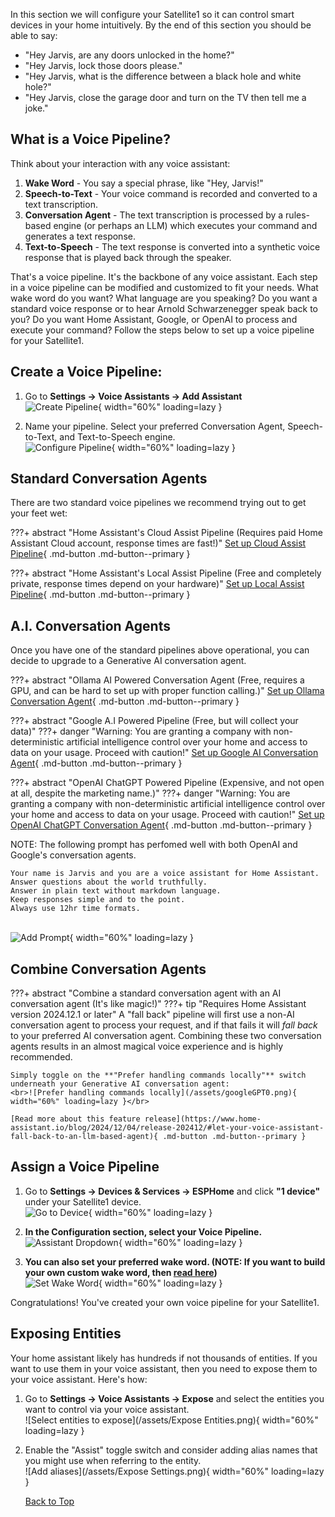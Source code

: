 In this section we will configure your Satellite1 so it can control smart devices in your home intuitively.  By the end of this section you should be able to say:

- "Hey Jarvis, are any doors unlocked in the home?"
- "Hey Jarvis, lock those doors please."
- "Hey Jarvis, what is the difference between a black hole and white hole?"
- "Hey Jarvis, close the garage door and turn on the TV then tell me a joke."

## What is a Voice Pipeline?

Think about your interaction with any voice assistant:

1. **Wake Word** - You say a special phrase, like "Hey, Jarvis!"
2. **Speech-to-Text** - Your voice command is recorded and converted to a text transcription.
3. **Conversation Agent** - The text transcription is processed by a rules-based engine (or perhaps an LLM) which executes your command and generates a text response.
4. **Text-to-Speech** - The text response is converted into a synthetic voice response that is played back through the speaker.

That's a voice pipeline. It's the backbone of any voice assistant. Each step in a voice pipeline can be modified and customized to fit your needs. What wake word do you want? What language are you speaking? Do you want a standard voice response or to hear Arnold Schwarzenegger speak back to you? Do you want Home Assistant, Google, or OpenAI to process and execute your command? Follow the steps below to set up a voice pipeline for your Satellite1.

## Create a Voice Pipeline:

1. Go to **Settings -> Voice Assistants -> Add Assistant**
   <br>![Create Pipeline](/assets/Pipeline0.png){ width="60%" loading=lazy }</br>


2. Name your pipeline. Select your preferred Conversation Agent, Speech-to-Text, and Text-to-Speech engine.
   <br>![Configure Pipeline](/assets/Pipeline1.png){ width="60%" loading=lazy }</br>

## Standard Conversation Agents

There are two standard voice pipelines we recommend trying out to get your feet wet:

???+ abstract "Home Assistant's Cloud Assist Pipeline (Requires paid Home Assistant Cloud account, response times are fast!)"
    [Set up Cloud Assist Pipeline](https://www.home-assistant.io/voice_control/voice_remote_cloud_assistant/){ .md-button .md-button--primary }

???+ abstract "Home Assistant's Local Assist Pipeline (Free and completely private, response times depend on your hardware)"
    [Set up Local Assist Pipeline](https://www.home-assistant.io/voice_control/voice_remote_local_assistant/){ .md-button .md-button--primary }

## A.I. Conversation Agents

Once you have one of the standard pipelines above operational, you can decide to upgrade to a Generative AI conversation agent.

???+ abstract "Ollama AI Powered Conversation Agent (Free, requires a GPU, and can be hard to set up with proper function calling.)"
    [Set up Ollama Conversation Agent](https://www.home-assistant.io/integrations/ollama/){ .md-button .md-button--primary }

???+ abstract "Google A.I Powered Pipeline (Free, but will collect your data)"
    ???+ danger "Warning: You are granting a company with non-deterministic artificial intelligence control over your home and access to data on your usage. Proceed with caution!"
    [Set up Google AI Conversation Agent](https://www.home-assistant.io/integrations/google_generative_ai_conversation/){ .md-button .md-button--primary }

???+ abstract "OpenAI ChatGPT Powered Pipeline (Expensive, and not open at all, despite the marketing name.)"
    ???+ danger "Warning: You are granting a company with non-deterministic artificial intelligence control over your home and access to data on your usage. Proceed with caution!"
    [Set up OpenAI ChatGPT Conversation Agent](https://www.home-assistant.io/integrations/openai_conversation/){ .md-button .md-button--primary }

NOTE: The following prompt has perfomed well with both OpenAI and Google's conversation agents.

```
Your name is Jarvis and you are a voice assistant for Home Assistant.
Answer questions about the world truthfully.
Answer in plain text without markdown language. 
Keep responses simple and to the point.
Always use 12hr time formats.
```

<br>![Add Prompt](/assets/prompt.png){ width="60%" loading=lazy }</br>

## Combine Conversation Agents

???+ abstract "Combine a standard conversation agent with an AI conversation agent (It's like magic!)"
    ???+ tip "Requires Home Assistant version 2024.12.1 or later"
    A "fall back" pipeline will first use a non-AI conversation agent to process your request, and if that fails it will _fall back_ to your preferred AI conversation agent. Combining these two conversation agents results in an almost magical voice experience and is highly recommended.

    Simply toggle on the **"Prefer handling commands locally"** switch underneath your Generative AI conversation agent:
    <br>![Prefer handling commands locally](/assets/googleGPT0.png){ width="60%" loading=lazy }</br>

    [Read more about this feature release](https://www.home-assistant.io/blog/2024/12/04/release-202412/#let-your-voice-assistant-fall-back-to-an-llm-based-agent){ .md-button .md-button--primary }

## Assign a Voice Pipeline

1. Go to **Settings -> Devices & Services -> ESPHome** and click **"1 device"** under your Satellite1 device.
   <br>![Go to Device](/assets/Pipeline4.png){ width="60%" loading=lazy }</br>

2. <b>In the Configuration section, select your Voice Pipeline.</b>
   <br>![Assistant Dropdown](/assets/Pipeline5.png){ width="60%" loading=lazy }</br>

3. <b>You can also set your preferred wake word. (NOTE: If you want to build your own custom wake word, then [read here](/faqs#faq_anchor_custom_wake_word))</b>
   <br>![Set Wake Word](/assets/Pipeline7.png){ width="60%" loading=lazy }</br>

Congratulations! You've created your own voice pipeline for your Satellite1.

## Exposing Entities

Your home assistant likely has hundreds if not thousands of entities. If you want to use them in your voice assistant, then you need to expose them to your voice assistant. Here's how:

1. Go to **Settings -> Voice Assistants -> Expose** and select the entities you want to control via your voice assistant.
   <br>![Select entities to expose](/assets/Expose Entities.png){ width="60%" loading=lazy }</br>

2. Enable the "Assist" toggle switch and consider adding alias names that you might use when referring to the entity.
   <br>![Add aliases](/assets/Expose Settings.png){ width="60%" loading=lazy }</br>

   [Back to Top](./voice-assistant.md/#what-is-a-voice-assistant)